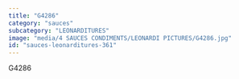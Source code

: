 ```yaml
---
title: "G4286"
category: "sauces"
subcategory: "LEONARDITURES"
image: "media/4 SAUCES CONDIMENTS/LEONARDI PICTURES/G4286.jpg"
id: "sauces-leonarditures-361"
---
```


G4286
